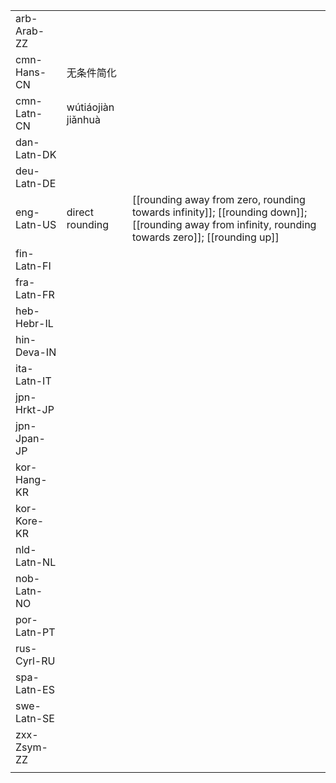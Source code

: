 | | | |
|-|-|-|
| arb-Arab-ZZ |  |  |
| cmn-Hans-CN | 无条件简化 |  |
| cmn-Latn-CN | wútiáojiàn jiǎnhuà |  |
| dan-Latn-DK |  |  |
| deu-Latn-DE |  |  |
| eng-Latn-US | direct rounding | [[rounding away from zero, rounding towards infinity]]; [[rounding down]]; [[rounding away from infinity, rounding towards zero]]; [[rounding up]] |
| fin-Latn-FI |  |  |
| fra-Latn-FR |  |  |
| heb-Hebr-IL |  |  |
| hin-Deva-IN |  |  |
| ita-Latn-IT |  |  |
| jpn-Hrkt-JP |  |  |
| jpn-Jpan-JP |  |  |
| kor-Hang-KR |  |  |
| kor-Kore-KR |  |  |
| nld-Latn-NL |  |  |
| nob-Latn-NO |  |  |
| por-Latn-PT |  |  |
| rus-Cyrl-RU |  |  |
| spa-Latn-ES |  |  |
| swe-Latn-SE |  |  |
| zxx-Zsym-ZZ |  |  |
|  |  |  |
